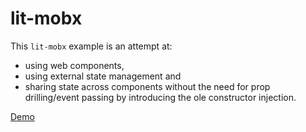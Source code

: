 # lit-mobx

This `lit-mobx` example is an attempt at:

* using web components,
* using external state management and
* sharing state across components without the need for prop drilling/event passing by introducing the ole constructor injection.

[Demo](https://brihter.github.io/lit-mobx/)
